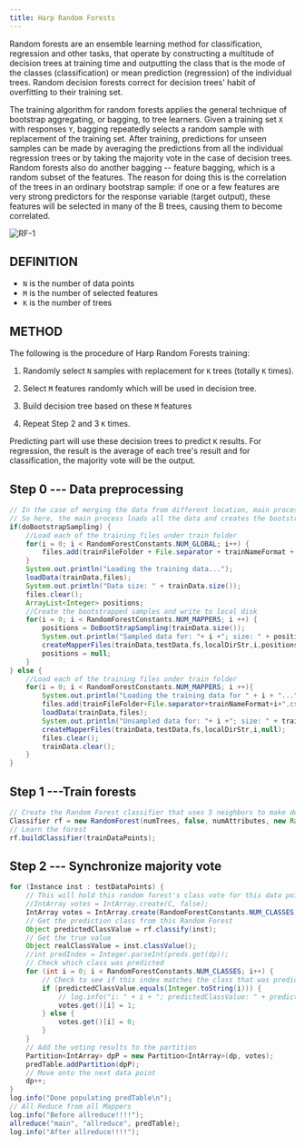 ```yaml
---
title: Harp Random Forests
---
```


Random forests are an ensemble learning method for classification, regression and other tasks, that operate by constructing a multitude of decision trees at training time and outputting the class that is the mode of the classes (classification) or mean prediction (regression) of the individual trees. Random decision forests correct for decision trees' habit of overfitting to their training set.

The training algorithm for random forests applies the general technique of bootstrap aggregating, or bagging, to tree learners. Given a training set `X` with responses `Y`, bagging repeatedly selects a random sample with replacement of the training set. After training, predictions for unseen samples can be made by averaging the predictions from all the individual regression trees or by taking the majority vote in the case of decision trees. Random forests also do another bagging -- feature bagging, which is a random subset of the features. The reason for doing this is the correlation of the trees in an ordinary bootstrap sample: if one or a few features are very strong predictors for the response variable (target output), these features will be selected in many of the B trees, causing them to become correlated.

![RF-1](/img/4-5-1.png)

## DEFINITION

* `N` is the number of data points
* `M` is the number of selected features
* `K` is the number of trees

## METHOD

The following is the procedure of Harp Random Forests training:

1. Randomly select `N` samples with replacement for `K` trees (totally `K` times).

2. Select `M` features randomly which will be used in decision tree.

3. Build decision tree based on these `M` features

4. Repeat Step 2 and 3 `K` times.

Predicting part will use these decision trees to predict `K` results. For regression, the result is the average of each tree's result and for classification, the majority vote will be the output.

## Step 0 --- Data preprocessing

```Java
// In the case of merging the data from different location, main process needs to create bootstrap samples.
// So here, the main process loads all the data and creates the bootstrap samples.
if(doBootstrapSampling) {                                     
    //Load each of the training files under train folder                
    for(i = 0; i < RandomForestConstants.NUM_GLOBAL; i++) {
        files.add(trainFileFolder + File.separator + trainNameFormat + i + ".csv");
    }
    System.out.println("Loading the training data...");
    loadData(trainData,files);
    System.out.println("Data size: " + trainData.size());
    files.clear();
    ArrayList<Integer> positions;
    //Create the bootstrapped samples and write to local disk
    for(i = 0; i < RandomForestConstants.NUM_MAPPERS; i ++) {
        positions = DoBootStrapSampling(trainData.size());
        System.out.println("Sampled data for: "+ i +"; size: " + positions.size());
        createMapperFiles(trainData,testData,fs,localDirStr,i,positions);
        positions = null;
    }
} else {
    //Load each of the training files under train folder                
    for(i = 0; i < RandomForestConstants.NUM_MAPPERS; i ++){
        System.out.println("Loading the training data for " + i + "...");
        files.add(trainFileFolder+File.separator+trainNameFormat+i+".csv");
        loadData(trainData,files);
        System.out.println("Unsampled data for: "+ i +"; size: " + trainData.size());
        createMapperFiles(trainData,testData,fs,localDirStr,i,null);
        files.clear();
        trainData.clear();
    }
} 
```

## Step 1 ---Train forests
```Java
// Create the Random Forest classifier that uses 5 neighbors to make decisions
Classifier rf = new RandomForest(numTrees, false, numAttributes, new Random());
// Learn the forest
rf.buildClassifier(trainDataPoints);
```

## Step 2 --- Synchronize majority vote
```Java
for (Instance inst : testDataPoints) {
    // This will hold this random forest's class vote for this data point
    //IntArray votes = IntArray.create(C, false);
    IntArray votes = IntArray.create(RandomForestConstants.NUM_CLASSES, false);
    // Get the prediction class from this Random Forest
    Object predictedClassValue = rf.classify(inst);
    // Get the true value
    Object realClassValue = inst.classValue();
    //int predIndex = Integer.parseInt(preds.get(dp));
    // Check which class was predicted
    for (int i = 0; i < RandomForestConstants.NUM_CLASSES; i++) {
        // Check to see if this index matches the class that was predicted
        if (predictedClassValue.equals(Integer.toString(i))) {
            // log.info("i: " + i + "; predictedClassValue: " + predictedClassValue + "; condition: " + predictedClassValue.equals(Integer.toString(i)));
            votes.get()[i] = 1;
        } else {
            votes.get()[i] = 0;
        }
    }
    // Add the voting results to the partition
    Partition<IntArray> dpP = new Partition<IntArray>(dp, votes);
    predTable.addPartition(dpP);
    // Move onto the next data point
    dp++;
}
log.info("Done populating predTable\n");
// All Reduce from all Mappers
log.info("Before allreduce!!!!");
allreduce("main", "allreduce", predTable);
log.info("After allreduce!!!!");
```